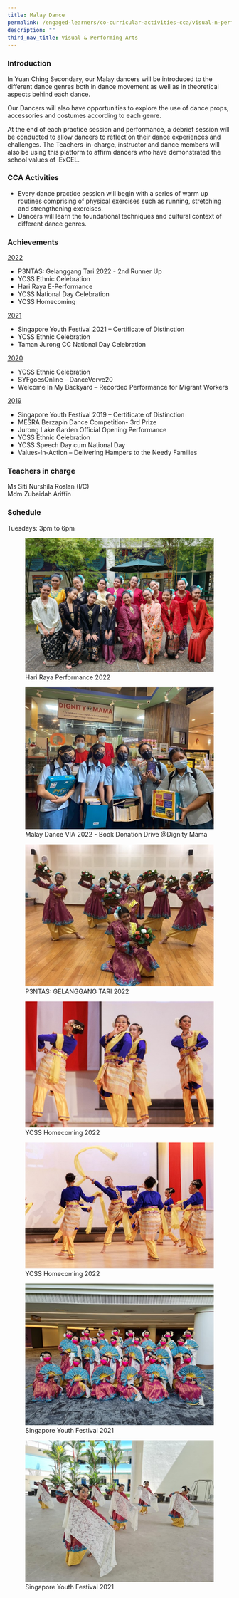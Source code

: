 ```yaml
---
title: Malay Dance
permalink: /engaged-learners/co-curricular-activities-cca/visual-n-performing-arts/malay-dance/
description: ""
third_nav_title: Visual & Performing Arts
---
```


### Introduction

In Yuan Ching Secondary, our Malay dancers will be introduced to the different dance genres both in dance movement as well as in theoretical aspects behind each dance.

Our Dancers will also have opportunities to explore the use of dance props, accessories and costumes according to each genre.

At the end of each practice session and performance, a debrief session will be conducted to allow dancers to reflect on their dance experiences and challenges. The Teachers-in-charge, instructor and dance members will also be using this platform to affirm dancers who have demonstrated the school values of iExCEL.

### CCA Activities

*   Every dance practice session will begin with a series of warm up routines comprising of physical exercises such as running, stretching and strengthening exercises.
*   Dancers will learn the foundational techniques and cultural context of different dance genres.

### Achievements

<u> 2022 </u>
*   P3NTAS: Gelanggang Tari 2022 - 2nd Runner Up
*   YCSS Ethnic Celebration
*   Hari Raya E-Performance
*   YCSS National Day Celebration
*   YCSS Homecoming

<u> 2021 </u>
*   Singapore Youth Festival 2021 – Certificate of Distinction
*   YCSS Ethnic Celebration
*   Taman Jurong CC National Day Celebration

<u> 2020 </u>
*   YCSS Ethnic Celebration
*   SYFgoesOnline – DanceVerve20
*   Welcome In My Backyard – Recorded Performance for Migrant Workers

<u> 2019 </u>
*   Singapore Youth Festival 2019 – Certificate of Distinction
*   MESRA Berzapin Dance Competition- 3rd Prize
*   Jurong Lake Garden Official Opening Performance
*   YCSS Ethnic Celebration
*   YCSS Speech Day cum National Day
*   Values-In-Action – Delivering Hampers to the Needy Families

### Teachers in charge

Ms Siti Nurshila Roslan (I/C) <br>
Mdm Zubaidah Ariffin

### Schedule

Tuesdays: 3pm to 6pm

<figure>  
<img src="/images/Hari%20Raya%20Performance%202022.png"> 
<figcaption> Hari Raya Performance 2022 </figcaption>  
</figure>

<figure>  
<img src="/images/Malay%20Dance%20VIA%202022%20-%20Book%20Donation%20Drive%20Dignity%20Mama.jpg"> 
<figcaption> Malay Dance VIA 2022 - Book Donation Drive @Dignity Mama </figcaption>  
</figure>

<figure>  
<img src="/images/P3NTAS%20Gelanggang%20Tari%202022.jpg"> 
<figcaption> P3NTAS: GELANGGANG TARI 2022 </figcaption>  
</figure>

<figure>  
<img src="/images/YCSS%20Homecoming%202022.jpg"> 
<figcaption> YCSS Homecoming 2022 </figcaption>  
</figure>

<figure>  
<img src="/images/YCSS%20Homecoming%202022_2.jpg"> 
<figcaption> YCSS Homecoming 2022 </figcaption>  
</figure>

<figure>  
<img src="/images/Singapore%20Youth%20Festival%202021.jpg"> 
<figcaption> Singapore Youth Festival 2021 </figcaption>  
</figure>

<figure>  
<img src="/images/Singapore%20Youth%20Festival%202021_2.jpg"> 
<figcaption> Singapore Youth Festival 2021 </figcaption>  
</figure>
